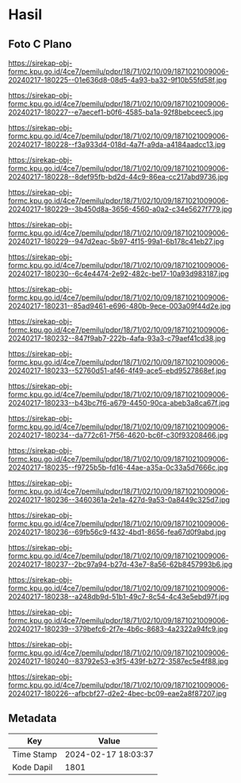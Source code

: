 # Hasil

## Foto C Plano

https://sirekap-obj-formc.kpu.go.id/4ce7/pemilu/pdpr/18/71/02/10/09/1871021009006-20240217-180225--01e636d8-08d5-4a93-ba32-9f10b55fd58f.jpg

https://sirekap-obj-formc.kpu.go.id/4ce7/pemilu/pdpr/18/71/02/10/09/1871021009006-20240217-180227--e7aecef1-b0f6-4585-ba1a-92f8bebceec5.jpg

https://sirekap-obj-formc.kpu.go.id/4ce7/pemilu/pdpr/18/71/02/10/09/1871021009006-20240217-180228--f3a933d4-018d-4a7f-a9da-a4184aadcc13.jpg

https://sirekap-obj-formc.kpu.go.id/4ce7/pemilu/pdpr/18/71/02/10/09/1871021009006-20240217-180228--8def95fb-bd2d-44c9-86ea-cc217abd9736.jpg

https://sirekap-obj-formc.kpu.go.id/4ce7/pemilu/pdpr/18/71/02/10/09/1871021009006-20240217-180229--3b450d8a-3656-4560-a0a2-c34e5627f779.jpg

https://sirekap-obj-formc.kpu.go.id/4ce7/pemilu/pdpr/18/71/02/10/09/1871021009006-20240217-180229--947d2eac-5b97-4f15-99a1-6b178c41eb27.jpg

https://sirekap-obj-formc.kpu.go.id/4ce7/pemilu/pdpr/18/71/02/10/09/1871021009006-20240217-180230--6c4e4474-2e92-482c-be17-10a93d983187.jpg

https://sirekap-obj-formc.kpu.go.id/4ce7/pemilu/pdpr/18/71/02/10/09/1871021009006-20240217-180231--85ad9461-e696-480b-9ece-003a09f44d2e.jpg

https://sirekap-obj-formc.kpu.go.id/4ce7/pemilu/pdpr/18/71/02/10/09/1871021009006-20240217-180232--847f9ab7-222b-4afa-93a3-c79aef41cd38.jpg

https://sirekap-obj-formc.kpu.go.id/4ce7/pemilu/pdpr/18/71/02/10/09/1871021009006-20240217-180233--52760d51-af46-4f49-ace5-ebd9527868ef.jpg

https://sirekap-obj-formc.kpu.go.id/4ce7/pemilu/pdpr/18/71/02/10/09/1871021009006-20240217-180233--b43bc7f6-a679-4450-90ca-abeb3a8ca67f.jpg

https://sirekap-obj-formc.kpu.go.id/4ce7/pemilu/pdpr/18/71/02/10/09/1871021009006-20240217-180234--da772c61-7f56-4620-bc6f-c30f93208466.jpg

https://sirekap-obj-formc.kpu.go.id/4ce7/pemilu/pdpr/18/71/02/10/09/1871021009006-20240217-180235--f9725b5b-fd16-44ae-a35a-0c33a5d7666c.jpg

https://sirekap-obj-formc.kpu.go.id/4ce7/pemilu/pdpr/18/71/02/10/09/1871021009006-20240217-180236--3460361a-2e1a-427d-9a53-0a8449c325d7.jpg

https://sirekap-obj-formc.kpu.go.id/4ce7/pemilu/pdpr/18/71/02/10/09/1871021009006-20240217-180236--69fb56c9-f432-4bd1-8656-fea67d0f9abd.jpg

https://sirekap-obj-formc.kpu.go.id/4ce7/pemilu/pdpr/18/71/02/10/09/1871021009006-20240217-180237--2bc97a94-b27d-43e7-8a56-62b8457993b6.jpg

https://sirekap-obj-formc.kpu.go.id/4ce7/pemilu/pdpr/18/71/02/10/09/1871021009006-20240217-180238--a248db9d-51b1-49c7-8c54-4c43e5ebd97f.jpg

https://sirekap-obj-formc.kpu.go.id/4ce7/pemilu/pdpr/18/71/02/10/09/1871021009006-20240217-180239--379befc6-2f7e-4b6c-8683-4a2322a94fc9.jpg

https://sirekap-obj-formc.kpu.go.id/4ce7/pemilu/pdpr/18/71/02/10/09/1871021009006-20240217-180240--83792e53-e3f5-439f-b272-3587ec5e4f88.jpg

https://sirekap-obj-formc.kpu.go.id/4ce7/pemilu/pdpr/18/71/02/10/09/1871021009006-20240217-180226--afbcbf27-d2e2-4bec-bc09-eae2a8f87207.jpg


## Metadata

| Key        | Value               |
| ---------- | ------------------- |
| Time Stamp | 2024-02-17 18:03:37 |
| Kode Dapil | 1801                |




